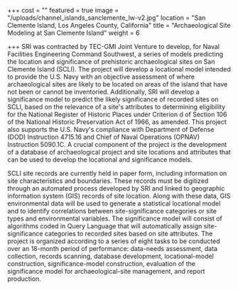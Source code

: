 +++
cost = ""
featured = true
image = "/uploads/channel_islands_sanclemente_lw-v2.jpg"
location = "San Clemente Island, Los Angeles County, California"
title = "Archaeological Site Modeling at San Clemente Island"
weight = 6

+++
SRI was contracted by TEC-GMI Joint Venture to develop, for Naval Facilities Engineering Command Southwest, a series of models predicting the location and significance of prehistoric archaeological sites on San Clemente Island (SCLI). The project will develop a locational model intended to provide the U.S. Navy with an objective assessment of where archaeological sites are likely to be located on areas of the island that have not been or cannot be inventoried. Additionally, SRI will develop a significance model to predict the likely significance of recorded sites on SCLI, based on the relevance of a site's attributes to determining eligibility for the National Register of Historic Places under Criterion d of Section 106 of the National Historic Preservation Act of 1966, as amended. This project also supports the U.S. Navy's compliance with Department of Defense (DOD) Instruction 4715.16 and Chief of Naval Operations (OPNAV) Instruction 5090.1C. A crucial component of the project is the development of a database of archaeological project and site locations and attributes that can be used to develop the locational and significance models.

SCLI site records are currently held in paper form, including information on site characteristics and boundaries. These records must be digitized through an automated process developed by SRI and linked to geographic information system (GIS) records of site location. Along with these data, GIS environmental data will be used to generate a statistical locational model and to identify correlations between site-significance categories or site types and environmental variables. The significance model will consist of algorithms coded in Query Language that will automatically assign site-significance categories to recorded sites based on site attributes. The project is organized according to a series of eight tasks to be conducted over an 18-month period of performance: data-needs assessment, data collection, records scanning, database development, locational-model construction, significance-model construction, evaluation of the significance model for archaeological-site management, and report production. 